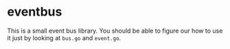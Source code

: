 # eventbus

This is a small event bus library.  You should be able to figure our how to use
it just by looking at `bus.go` and `event.go`.

